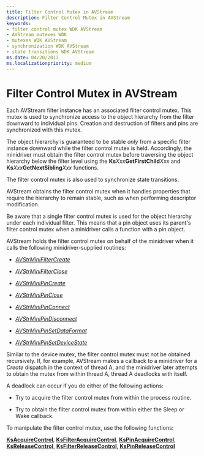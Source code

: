 ```yaml
---
title: Filter Control Mutex in AVStream
description: Filter Control Mutex in AVStream
keywords:
- filter control mutex WDK AVStream
- AVStream mutexes WDK
- mutexes WDK AVStream
- synchronization WDK AVStream
- state transitions WDK AVStream
ms.date: 04/20/2017
ms.localizationpriority: medium
---
```


# Filter Control Mutex in AVStream





Each AVStream filter instance has an associated filter control mutex. This mutex is used to synchronize access to the object hierarchy from the filter downward to individual pins. Creation and destruction of filters and pins are synchronized with this mutex.

The object hierarchy is guaranteed to be stable *only* from a specific filter instance downward while the filter control mutex is held. Accordingly, the minidriver must obtain the filter control mutex before traversing the object hierarchy below the filter level using the **Ks***Xxx***GetFirstChild***Xxx* and **Ks***Xxx***GetNextSibling***Xxx* functions.

The filter control mutex is also used to synchronize state transitions.

AVStream obtains the filter control mutex when it handles properties that require the hierarchy to remain stable, such as when performing descriptor modification.

Be aware that a single filter control mutex is used for the object hierarchy under each individual filter. This means that a pin object uses its parent's filter control mutex when a minidriver calls a function with a pin object.

AVStream holds the filter control mutex on behalf of the minidriver when it calls the following minidriver-supplied routines:

-   [*AVStrMiniFilterCreate*](/windows-hardware/drivers/ddi/ks/nc-ks-pfnksfilterirp)

-   [*AVStrMiniFilterClose*](/previous-versions/ff556307(v=vs.85))

-   [*AVStrMiniPinCreate*](/windows-hardware/drivers/ddi/ks/nc-ks-pfnkspinirp)

-   [*AVStrMiniPinClose*](/previous-versions/ff556329(v=vs.85))

-   [*AVStrMiniPinConnect*](/previous-versions/ff556332(v=vs.85))

-   [*AVStrMiniPinDisconnect*](/windows-hardware/drivers/ddi/ks/nc-ks-pfnkspinvoid)

-   [*AVStrMiniPinSetDataFormat*](/windows-hardware/drivers/ddi/ks/nc-ks-pfnkspinsetdataformat)

-   [*AVStrMiniPinSetDeviceState*](/windows-hardware/drivers/ddi/ks/nc-ks-pfnkspinsetdevicestate)

Similar to the device mutex, the filter control mutex must not be obtained recursively. If, for example, AVStream makes a callback to a minidriver for a *Create* dispatch in the context of thread A, and the minidriver later attempts to obtain the mutex from within thread A, thread A deadlocks with itself.

A deadlock can occur if you do either of the following actions:

-   Try to acquire the filter control mutex from within the process routine.

-   Try to obtain the filter control mutex from within either the Sleep or Wake callback.

To manipulate the filter control mutex, use the following functions:

[**KsAcquireControl**](/windows-hardware/drivers/ddi/ks/nf-ks-ksacquirecontrol), [**KsFilterAcquireControl**](/windows-hardware/drivers/ddi/ks/nf-ks-ksfilteracquirecontrol), [**KsPinAcquireControl**](/windows-hardware/drivers/ddi/ks/nf-ks-kspinacquirecontrol), [**KsReleaseControl**](/windows-hardware/drivers/ddi/ks/nf-ks-ksreleasecontrol), [**KsFilterReleaseControl**](/windows-hardware/drivers/ddi/ks/nf-ks-ksfilterreleasecontrol), [**KsPinReleaseControl**](/windows-hardware/drivers/ddi/ks/nf-ks-kspinreleasecontrol)

 

